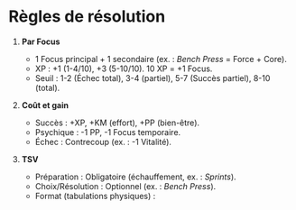 # Règles de résolution
1. **Par Focus**  
   - 1 Focus principal + 1 secondaire (ex. : *Bench Press* = Force + Core).  
   - XP : +1 (1-4/10), +3 (5-10/10). 10 XP = +1 Focus.  
   - Seuil : 1-2 (Échec total), 3-4 (partiel), 5-7 (Succès partiel), 8-10 (total).  

2. **Coût et gain**  
   - Succès : +XP, +KM (effort), +PP (bien-être).  
   - Psychique : -1 PP, -1 Focus temporaire.  
   - Échec : Contrecoup (ex. : -1 Vitalité).  

3. **TSV**  
   - Préparation : Obligatoire (échauffement, ex. : *Sprints*).  
   - Choix/Résolution : Optionnel (ex. : *Bench Press*).  
   - Format (tabulations physiques) :  
